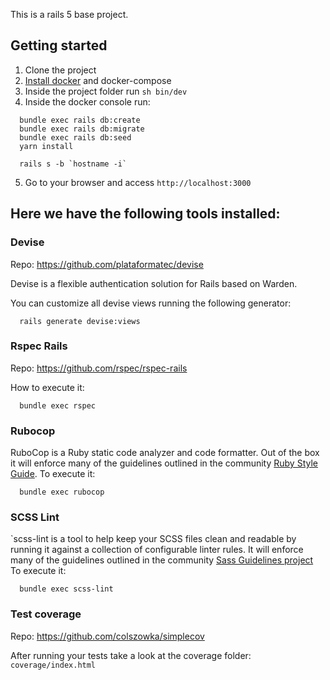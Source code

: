 This is a rails 5 base project.

## Getting started

1. Clone the project
2. [Install docker](https://www.digitalocean.com/community/tutorials/how-to-install-and-use-docker-on-ubuntu-18-04) and docker-compose
3. Inside the project folder run `sh bin/dev`
4. Inside the docker console run:
```
  bundle exec rails db:create
  bundle exec rails db:migrate
  bundle exec rails db:seed
  yarn install

  rails s -b `hostname -i`
```
5. Go to your browser and access `http://localhost:3000`

## Here we have the following tools installed:

### Devise
Repo: https://github.com/plataformatec/devise

Devise is a flexible authentication solution for Rails based on Warden.

You can customize all devise views running the following generator:

```
  rails generate devise:views
```

### Rspec Rails
Repo: https://github.com/rspec/rspec-rails

How to execute it:

```
  bundle exec rspec
```

### Rubocop
  RuboCop is a Ruby static code analyzer and code formatter. 
  Out of the box it will enforce many of the guidelines outlined in the community [Ruby Style Guide](https://rubystyle.guide/).
  To execute it:
  
```
  bundle exec rubocop
```

### SCSS Lint
  `scss-lint is a tool to help keep your SCSS files clean and readable by running it against a collection of configurable linter rules. 
  It will enforce many of the guidelines outlined in the community [Sass Guidelines project](https://sass-guidelin.es/)  
  To execute it:
  
```
  bundle exec scss-lint
```

### Test coverage
Repo: https://github.com/colszowka/simplecov

After running your tests take a look at the coverage folder: `coverage/index.html`
